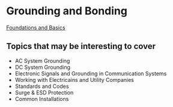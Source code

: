 <!-- TITLE: Grounding and bonding -->
<!-- SUBTITLE: A quick summary of Grounding and bonding -->

# Grounding and Bonding
[Foundations and Basics](/groundingandbonding/foundationsandbasics)

## Topics that may be interesting to cover
* AC System Grounding
* DC System Grounding
* Electronic Signals and Grounding in Communication Systems
* Working with Electricains and Utility Companies
* Standards and Codes
* Surge & ESD Protection
* Common Installations

